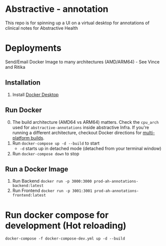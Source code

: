 # Abstractive - annotation
This repo is for spinning up a UI on a virtual desktop for annotations
of clinical notes for Abstractive Health

# Deployments
Send/Email Docker Image to many architectures (AMD/ARM64) - See Vince and Ritika

## Installation
1. Install [Docker Desktop](https://www.docker.com/products/docker-desktop/)

## Run Docker 
0. The build architecture (AMD64 vs ARM64) matters. Check the `cpu_arch` used for `abstractive-annotations` inside abstractive Infra. If you're running a different architecture, checkout Docker directions for [multi-platform builds]( https://docs.docker.com/build/building/multi-platform/).
1. Run `docker-compose up -d --build` to start
    * `-d` starts up in detached mode (detached from your terminal window)
2. Run `docker-compose down` to stop

## Run a Docker Image
1. Run Backend `docker run -p 3000:3000 prod-ah-annotations-backend:latest`
1. Run Frontend `docker run -p 3001:3001 prod-ah-annotations-frontend:latest`

# Run docker compose for development (Hot reloading)
`docker-compose -f docker-compose-dev.yml up -d --build`
